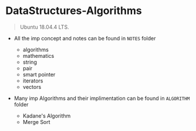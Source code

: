 # DataStructures-Algorithms

> Ubuntu 18.04.4 LTS.

* All the imp concept and notes can be found in `NOTES` folder

    * algorithms
    * mathematics
    * string
    * pair
    * smart pointer
    * iterators
    * vectors

* Many imp Algorithms and their implimentation can be found in `ALGORITHM` folder
    
    * Kadane's Algorithm
    * Merge Sort